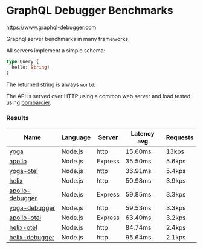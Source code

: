 <!-- README.md is generated from README.ecr, do not edit -->

# GraphQL Debugger Benchmarks

https://www.graphql-debugger.com

Graphql server benchmarks in many frameworks.

All servers implement a simple schema:

```graphql
type Query {
  hello: String!
}
```

The returned string is always `world`.

The API is served over HTTP using a common web server and load tested using [bombardier](https://github.com/codesenberg/bombardier).

### Results

| Name                          | Language      | Server          | Latency avg      | Requests      |
| ----------------------------  | ------------- | --------------- | ---------------- | ------------- |
| [yoga](https://github.com/dotansimha/graphql-yoga) | Node.js | http | 15.60ms | 13kps |
| [apollo](https://github.com/apollographql/apollo-server) | Node.js | Express | 35.50ms | 5.6kps |
| [yoga-otel](https://github.com/open-telemetry/opentelemetry-js/) | Node.js | http | 36.91ms | 5.4kps |
| [helix](https://github.com/contra/graphql-helix) | Node.js | http | 50.98ms | 3.9kps |
| [apollo-debugger](https://graphql-debugger.com/docs/plugins/apollo) | Node.js | Express | 59.85ms | 3.3kps |
| [yoga-debugger](https://graphql-debugger.com/docs/plugins/yoga) | Node.js | http | 59.53ms | 3.3kps |
| [apollo-otel](https://github.com/open-telemetry/opentelemetry-js/) | Node.js | Express | 63.40ms | 3.2kps |
| [helix-otel](https://github.com/open-telemetry/opentelemetry-js/) | Node.js | http | 84.74ms | 2.4kps |
| [helix-debugger](https://github.com/rocket-connect/graphql-debugger) | Node.js | http | 95.64ms | 2.1kps |
